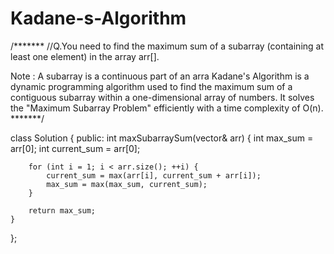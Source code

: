# Kadane-s-Algorithm
/*******
//Q.You need to find the maximum sum of a subarray (containing at least one element) in the array arr[].

Note : A subarray is a continuous part of an arra
Kadane's Algorithm is a dynamic programming algorithm used to find the maximum sum of a contiguous subarray within a one-dimensional array of numbers. It solves the "Maximum Subarray Problem" efficiently with a time complexity of O(n). 
*******/

class Solution {
public:
    int maxSubarraySum(vector<int>& arr) {
        int max_sum = arr[0];
        int current_sum = arr[0];

        for (int i = 1; i < arr.size(); ++i) {
            current_sum = max(arr[i], current_sum + arr[i]);
            max_sum = max(max_sum, current_sum);
        }

        return max_sum;
    }
};
